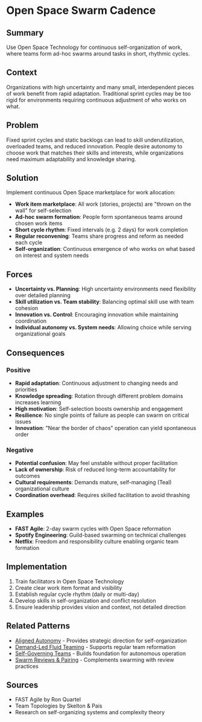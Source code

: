 ---
---
# Open Space Swarm Cadence

## Summary
Use Open Space Technology for continuous self-organization of work, where teams form ad-hoc swarms around tasks in short, rhythmic cycles.

## Context
Organizations with high uncertainty and many small, interdependent pieces of work benefit from rapid adaptation. Traditional sprint cycles may be too rigid for environments requiring continuous adjustment of who works on what.

## Problem
Fixed sprint cycles and static backlogs can lead to skill underutilization, overloaded teams, and reduced innovation. People desire autonomy to choose work that matches their skills and interests, while organizations need maximum adaptability and knowledge sharing.

## Solution
Implement continuous Open Space marketplace for work allocation:

- **Work item marketplace**: All work (stories, projects) are "thrown on the wall" for self-selection
- **Ad-hoc swarm formation**: People form spontaneous teams around chosen work items
- **Short cycle rhythm**: Fixed intervals (e.g. 2 days) for work completion
- **Regular reconvening**: Teams share progress and reform as needed each cycle
- **Self-organization**: Continuous emergence of who works on what based on interest and system needs

## Forces
- **Uncertainty vs. Planning**: High uncertainty environments need flexibility over detailed planning
- **Skill utilization vs. Team stability**: Balancing optimal skill use with team cohesion
- **Innovation vs. Control**: Encouraging innovation while maintaining coordination
- **Individual autonomy vs. System needs**: Allowing choice while serving organizational goals

## Consequences

### Positive
- **Rapid adaptation**: Continuous adjustment to changing needs and priorities
- **Knowledge spreading**: Rotation through different problem domains increases learning
- **High motivation**: Self-selection boosts ownership and engagement
- **Resilience**: No single points of failure as people can swarm on critical issues
- **Innovation**: "Near the border of chaos" operation can yield spontaneous order

### Negative
- **Potential confusion**: May feel unstable without proper facilitation
- **Lack of ownership**: Risk of reduced long-term accountability for outcomes
- **Cultural requirements**: Demands mature, self-managing (Teal) organizational culture
- **Coordination overhead**: Requires skilled facilitation to avoid thrashing

## Examples
- **FAST Agile**: 2-day swarm cycles with Open Space reformation
- **Spotify Engineering**: Guild-based swarming on technical challenges
- **Netflix**: Freedom and responsibility culture enabling organic team formation

## Implementation
1. Train facilitators in Open Space Technology
2. Create clear work item format and visibility
3. Establish regular cycle rhythm (daily or multi-day)
4. Develop skills in self-organization and conflict resolution
5. Ensure leadership provides vision and context, not detailed direction

## Related Patterns
- [Aligned Autonomy](aligned-autonomy.md) - Provides strategic direction for self-organization
- [Demand-Led Fluid Teaming](demand-led-fluid-teaming.md) - Supports regular team reformation
- [Self-Governing Teams](self-governing-teams.md) - Builds foundation for autonomous operation
- [Swarm Reviews & Pairing](swarm-reviews-pairing.md) - Complements swarming with review practices

## Sources
- FAST Agile by Ron Quartel
- Team Topologies by Skelton & Pais
- Research on self-organizing systems and complexity theory